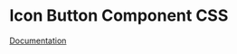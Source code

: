 # Icon Button Component CSS

[Documentation](https://github.com/ArthurClemens/polythene/tree/master/docs/css.md)
